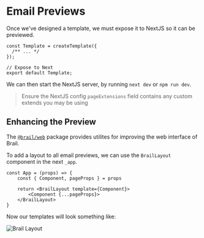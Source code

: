 # Email Previews

Once we've designed a template, we must expose it to NextJS so it can be previewed.

```tsx title="index.template.tsx"
const Template = createTemplate({
  /** ... */
});

// Expose to Next
export default Template;
```

We can then start the NextJS server, by running `next dev` or `npm run dev`.

> Ensure the NextJS config `pageExtensions` field contains any custom extends you may be using

## Enhancing the Preview

The [`@brail/web`](https://github.com/sinclairnick/brail/tree/main/packages/web) package provides utilites for improving the web interface of Brail.

To add a layout to all email previews, we can use the `BrailLayout` component in the next `_app`.

```tsx title="_app.template.tsx"
const App = (props) => {
	const { Component, pageProps } = props

	return <BrailLayout template={Component}>
		<Component {...pageProps}>
	</BrailLayout>
}
```

Now our templates will look something like:

![Brail Layout](/img/brail-layout-ui.png)
